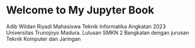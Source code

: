 # Welcome to My Jupyter Book

Adib Wildan Riyadi Mahasiswa Teknik Informatika Angkatan 2023 Universitas Trunojoyo Madura.
Lulusan SMKN 2 Bangkalan dengan jurusan Teknik Komputer dan Jaringan